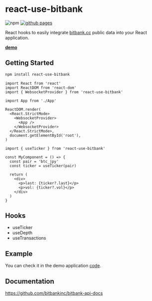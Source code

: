 # react-use-bitbank

![npm](https://img.shields.io/npm/v/react-use-bitbank) [![github pages](https://github.com/daikiojm/react-use-bitbank/actions/workflows/gh-pages.yml/badge.svg?branch=main)](https://github.com/daikiojm/react-use-bitbank/actions/workflows/gh-pages.yml)

React hooks to easily integrate [bitbank.cc](http://app.bitbank.cc/) public data into your React application.

**[demo]**

## Getting Started

```bash
npm install react-use-bitbank
```

```tsx
import React from 'react'
import ReactDOM from 'react-dom'
import { WebsocketProvider } from 'react-use-bitbank'

import App from './App'

ReactDOM.render(
  <React.StrictMode>
    <WebsocketProvider>
      <App />
    </WebsocketProvider>
  </React.StrictMode>,
  document.getElementById('root'),
)
```

```tsx
import { useTicker } from 'react-use-bitbank'

const MyComponent = () => {
  const pair = 'btc_jpy'
  const ticker = useTicker(pair)

  return (
    <div>
      <p>last: {ticker?.last}</p>
      <p>vol: {ticker?.vol}</p>
    </div>
  )
}
```

## Hooks

- useTicker
- useDepth
- useTransactions

## Example

You can check it in the demo application [code](https://github.com/daikiojm/react-use-bitbank/tree/main/examples/demo).

## Documentation

https://github.com/bitbankinc/bitbank-api-docs

[demo]: https://daikiojm.github.io/react-use-bitbank/
